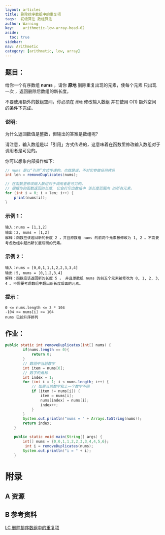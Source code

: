 ```yaml
---
layout: articles
title: 删除排序数组中的重复项
tags:  初级算法 数组算法
author: Warning
key:    arithmetic-low-array-head-02
aside:
  toc: true
sidebar:
nav: Arithmetic
category: [arithmetic, low, array]
---
```


## 题目：



给你一个有序数组 **nums** ，请你 **原地** 删除重复出现的元素，使每个元素 只出现一次 ，返回删除后数组的新长度。

不要使用额外的数组空间，你必须在 ``原地`` 修改输入数组 并在使用 O(1) 额外空间的条件下完成。



<!--more-->


### 说明:

为什么返回数值是整数，但输出的答案是数组呢?

请注意，输入数组是以「引用」方式传递的，这意味着在函数里修改输入数组对于调用者是可见的。

你可以想象内部操作如下:
```java
// nums 是以“引用”方式传递的。也就是说，不对实参做任何拷贝
int len = removeDuplicates(nums);

// 在函数里修改输入数组对于调用者是可见的。
// 根据你的函数返回的长度, 它会打印出数组中 该长度范围内 的所有元素。
for (int i = 0; i < len; i++) {
    print(nums[i]);
}
```
### 示例 1：


```
输入：nums = [1,1,2]
输出：2, nums = [1,2]
解释：函数应该返回新的长度 2 ，并且原数组 nums 的前两个元素被修改为 1, 2 。不需要考虑数组中超出新长度后面的元素。
```

### 示例 2：

```
输入：nums = [0,0,1,1,1,2,2,3,3,4]
输出：5, nums = [0,1,2,3,4]
解释：函数应该返回新的长度 5 ， 并且原数组 nums 的前五个元素被修改为 0, 1, 2, 3, 4 。不需要考虑数组中超出新长度后面的元素。
```

### 提示：
```
0 <= nums.length <= 3 * 104
-104 <= nums[i] <= 104
nums 已按升序排列
```

## 作业：

```java
public static int removeDuplicates(int[] nums) {
        if(nums.length == 0){
            return 0;
        }
        // 数组中当前数字
        int item = nums[0];
        // 数字的角标
        int index = 1;
        for (int i = 1; i < nums.length; i++) {
            // 如果当前数字和上一个数字不同
            if (item != nums[i]) {
                item = nums[i];
                nums[index] = nums[i];
                index++;
            }
        }
        System.out.println("nums = " + Arrays.toString(nums));
        return index;
    }

    public static void main(String[] args) {
        int[] nums = {0,0,1,1,2,2,3,3,4,4,5,6};
         int i = removeDuplicates(nums);
        System.out.println("i = " + i);
    }
```




# 附录
## A 资源
## B 参考资料

[LC 删除排序数组中的重复项](https://leetcode-cn.com/leetbook/read/top-interview-questions-easy/x2gy9m/)


